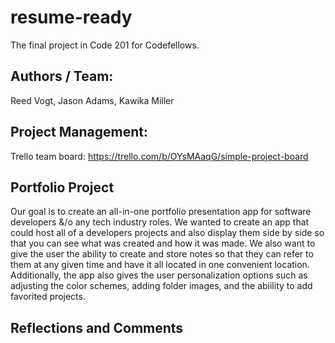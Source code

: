 # resume-ready
The final project in Code 201 for Codefellows.

## Authors / Team: 
Reed Vogt, Jason Adams, Kawika Miller

## Project Management: 
Trello team board: https://trello.com/b/OYsMAaqG/simple-project-board

## Portfolio Project
Our goal is to create an all-in-one portfolio presentation app for software developers &/o any tech industry roles. We wanted to create an app that could host all of a developers projects and also display them side by side so that you can see what was created and how it was made. We also want to give the user the ability to create and store notes so that they can refer to them at any given time and have it all located in one convenient location. Additionally, the app also gives the user personalization options such as adjusting the color schemes, adding folder images, and the abiility to add favorited projects.

## Reflections and Comments

